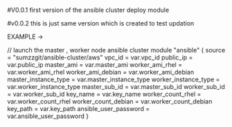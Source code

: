 #V0.0.1
first version of the ansible cluster deploy module 

#v0.0.2
this is just same version which is created to test updation 

EXAMPLE -> 

// launch the master , worker node ansible cluster 
module "ansible" {
  source = "sumzzgit/ansible-cluster/aws"
  vpc_id = var.vpc_id
  public_ip = var.public_ip
  master_ami = var.master_ami
  worker_ami_rhel = var.worker_ami_rhel
  worker_ami_debian = var.worker_ami_debian 
  master_instance_type = var.master_instance_type
  worker_instance_type = var.worker_instance_type
  master_sub_id = var.master_sub_id
  worker_sub_id = var.worker_sub_id
  key_name = var.key_name
  worker_count_rhel = var.worker_count_rhel
  worker_count_debian = var.worker_count_debian 
  key_path = var.key_path
  ansible_user_password = var.ansible_user_password
}
